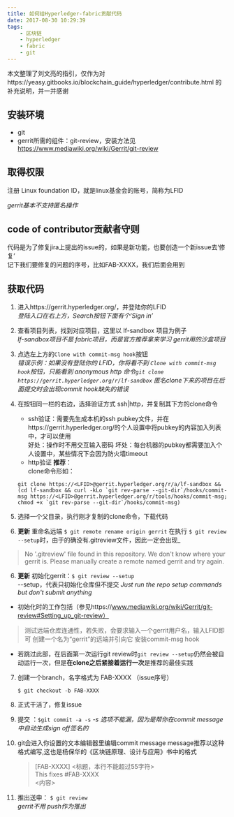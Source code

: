 ```yaml
---
title: 如何给Hyperledger-fabric贡献代码
date: 2017-08-30 10:29:39
tags: 
    - 区块链
    - hyperledger
    - fabric
    - git
---
```


本文整理了刘文亮的指引，仅作为对https://yeasy.gitbooks.io/blockchain_guide/hyperledger/contribute.html
的补充说明，并一并感谢

## 安装环境
 - git
 - gerrit所需的组件：git-review，安装方法见 https://www.mediawiki.org/wiki/Gerrit/git-review

## 取得权限
注册 Linux foundation ID，就是linux基金会的账号，简称为LFID 

*gerrit基本不支持匿名操作*

## code of contributor贡献者守则

代码是为了修复jira上提出的issue的，如果是新功能，也要创造一个新issue去‘修复’  
记下我们要修复的问题的序号，比如FAB-XXXX，我们后面会用到

## 获取代码
1. 进入https://gerrit.hyperledger.org/，并登陆你的LFID  
    *登陆入口在右上方，Search按钮下面有个‘Sign in’*  
2. 查看项目列表，找到对应项目，这里以 lf-sandbox 项目为例子  
    *lf-sandbox项目不是 fabric项目，而是官方推荐拿来学习 gerrit用的沙盒项目*

3. 点选左上方的`Clone with commit-msg hook`按钮  
    *错误示例：如果没有登陆你的 LFID，你将看不到 `Clone with commit-msg hook`按钮，只能看到 anonymous http 命令`git clone https://gerrit.hyperledger.org/r/lf-sandbox`*
    *匿名clone下来的项目在后面提交时会出现commit hook缺失的错误*
4. 在按钮同一栏的右边，选择验证方式 ssh|http，并复制其下方的clone命令
    - ssh验证：需要先生成本机的ssh pubkey文件，并在https://gerrit.hyperledger.org/的个人设置中将pubkey的内容加入列表中，才可以使用  
    好处：操作时不用交互输入密码
    坏处：每台机器的pubkey都需要加入个人设置中，某些情况下会因为防火墙timeout  
    - http验证 **推荐**：  
    clone命令形如：
    ``` 
    git clone https://<LFID>@gerrit.hyperledger.org/r/a/lf-sandbox && (cd lf-sandbox && curl -kLo `git rev-parse --git-dir`/hooks/commit-msg https://<LFID>@gerrit.hyperledger.org/r/tools/hooks/commit-msg; chmod +x `git rev-parse --git-dir`/hooks/commit-msg)
    ```
5. 选择一个父目录，执行刚才复制的clone命令，下载代码
6. **更新** 重命名远端 `$ git remote rename origin gerrit`
    在执行 `$ git review --setup`时，由于的确没有.gitreview文件，因此一定会出现_
  > No '.gitreview' file found in this repository. We don't know where your gerrit is. Please manually create a remote named gerrit and try again.  
6. **更新** 初始化gerrit：`$ git review --setup`  
 \--setup，代表只初始化仓库但不提交 _Just run the repo setup commands but don't submit anything_  
 - 初始化时的工作包括（参见https://www.mediawiki.org/wiki/Gerrit/git-review#Setting_up_git-review）
  > 测试远端仓库连通性，若失败，会要求输入一个gerrit用户名，输入LFID即可
  >创建一个名为“gerrit”的远端并引向它 
  >安装commit-msg hook
 - 若跳过此部，在后面第一次运行git review时`git review --setup`仍然会被自动运行一次，但是**在clone之后紧接着运行一次**是推荐的最佳实践
7. 创建一个branch，名字格式为 FAB-XXXX （issue序号）  
      ```
      $ git checkout -b FAB-XXXX
      ```
8. 正式干活了，修复issue
9. 提交 ：`$git commit -a -s`
   *-s 选项不能漏，因为是帮你在commit message中自动生成sign off签名的*
10. git会进入你设置的文本编辑器里编辑commit message
    message推荐以这种格式编写,这也是杨保华的《区块链原理、设计与应用》书中的格式

      > [FAB-XXXX] <标题，本行不能超过55字符>  
      > This fixes #FAB-XXXX  
      > <内容>

11. 推出送申： `$ git review`  
    *gerrit不用 push作为推出*











    


